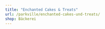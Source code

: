 ```yaml
---
title: "Enchanted Cakes & Treats"
url: /parkville/enchanted-cakes-und-treats/
shop: Bäckerei
---
```

